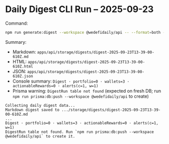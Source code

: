 # Daily Digest CLI Run – 2025-09-23

Command:
```bash
npm run generate:digest --workspace @wedefidaily/api -- --format=both --json --stdout
```

Summary:
- Markdown: `apps/api/storage/digests/digest-2025-09-23T13-39-00-610Z.md`
- HTML: `apps/api/storage/digests/digest-2025-09-23T13-39-00-610Z.html`
- JSON: `apps/api/storage/digests/digest-2025-09-23T13-39-00-610Z.json`
- Console summary: `Digest · portfolio=0 · wallets=3 · actionableRewards=0 · alerts(c=1, w=1)`
- Prisma warning: `DigestRun table not found` (expected on fresh DB; run `npm run prisma:db:push --workspace @wedefidaily/api` to create)

```text
Collecting daily digest data...
Markdown digest saved to .../storage/digests/digest-2025-09-23T13-39-00-610Z.md
...
Digest · portfolio=0 · wallets=3 · actionableRewards=0 · alerts(c=1, w=1)
DigestRun table not found. Run `npm run prisma:db:push --workspace @wedefidaily/api` to create it.
```
